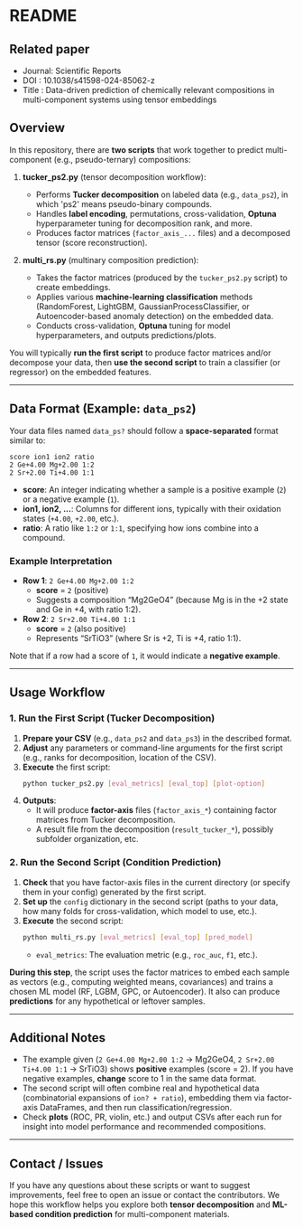 # README

## Related paper
- Journal: Scientific Reports
- DOI : 10.1038/s41598-024-85062-z
- Title : Data-driven prediction of chemically relevant compositions in multi-component systems using tensor embeddings

## Overview
In this repository, there are **two scripts** that work together to predict multi-component (e.g., pseudo-ternary) compositions:

1. **tucker_ps2.py** (tensor decomposition workflow):  
   - Performs **Tucker decomposition** on labeled data (e.g., `data_ps2`), in which 'ps2' means pseudo-binary compounds.
   - Handles **label encoding**, permutations, cross-validation, **Optuna** hyperparameter tuning for decomposition rank, and more.
   - Produces factor matrices (`factor_axis_...` files) and a decomposed tensor (score reconstruction).

2. **multi_rs.py** (multinary composition prediction):  
   - Takes the factor matrices (produced by the `tucker_ps2.py` script) to create embeddings.
   - Applies various **machine-learning classification** methods (RandomForest, LightGBM, GaussianProcessClassifier, or Autoencoder-based anomaly detection) on the embedded data.
   - Conducts cross-validation, **Optuna** tuning for model hyperparameters, and outputs predictions/plots.

You will typically **run the first script** to produce factor matrices and/or decompose your data, then **use the second script** to train a classifier (or regressor) on the embedded features.

---

## Data Format (Example: `data_ps2`)
Your data files named `data_ps?` should follow a **space-separated** format similar to:

```
score ion1 ion2 ratio
2 Ge+4.00 Mg+2.00 1:2
2 Sr+2.00 Ti+4.00 1:1
```

- **score**: An integer indicating whether a sample is a positive example (`2`) or a negative example (`1`).  
- **ion1, ion2, ...**: Columns for different ions, typically with their oxidation states (`+4.00`, `+2.00`, etc.).  
- **ratio**: A ratio like `1:2` or `1:1`, specifying how ions combine into a compound.

### Example Interpretation
- **Row 1**: `2 Ge+4.00 Mg+2.00 1:2`  
  - **score** = `2` (positive)  
  - Suggests a composition “Mg2GeO4” (because Mg is in the +2 state and Ge in +4, with ratio 1:2).  
- **Row 2**: `2 Sr+2.00 Ti+4.00 1:1`  
  - **score** = `2` (also positive)  
  - Represents “SrTiO3” (where Sr is +2, Ti is +4, ratio 1:1).

Note that if a row had a score of `1`, it would indicate a **negative example**.

---

## Usage Workflow

### 1. Run the First Script (Tucker Decomposition)
1. **Prepare your CSV** (e.g., `data_ps2` and `data_ps3`) in the described format.  
2. **Adjust** any parameters or command-line arguments for the first script (e.g., ranks for decomposition, location of the CSV).  
3. **Execute** the first script:
   ```bash
   python tucker_ps2.py [eval_metrics] [eval_top] [plot-option]
   ```
4. **Outputs**:
   - It will produce **factor-axis** files (`factor_axis_*`) containing factor matrices from Tucker decomposition.
   - A result file from the decomposition (`result_tucker_*`), possibly subfolder organization, etc.

### 2. Run the Second Script (Condition Prediction)
1. **Check** that you have factor-axis files in the current directory (or specify them in your config) generated by the first script.  
2. **Set up** the `config` dictionary in the second script (paths to your data, how many folds for cross-validation, which model to use, etc.).  
3. **Execute** the second script:
   ```bash
   python multi_rs.py [eval_metrics] [eval_top] [pred_model]
   ```
   - `eval_metrics`: The evaluation metric (e.g., `roc_auc`, `f1`, etc.).

**During this step**, the script uses the factor matrices to embed each sample as vectors (e.g., computing weighted means, covariances) and trains a chosen ML model (RF, LGBM, GPC, or Autoencoder). It also can produce **predictions** for any hypothetical or leftover samples.

---

## Additional Notes

- The example given (`2 Ge+4.00 Mg+2.00 1:2` → Mg2GeO4, `2 Sr+2.00 Ti+4.00 1:1` → SrTiO3) shows **positive** examples (score = 2). If you have negative examples, **change** score to 1 in the same data format.
- The second script will often combine real and hypothetical data (combinatorial expansions of `ion? + ratio`), embedding them via factor-axis DataFrames, and then run classification/regression.
- Check **plots** (ROC, PR, violin, etc.) and output CSVs after each run for insight into model performance and recommended compositions.

---

## Contact / Issues
If you have any questions about these scripts or want to suggest improvements, feel free to open an issue or contact the contributors. We hope this workflow helps you explore both **tensor decomposition** and **ML-based condition prediction** for multi-component materials.
